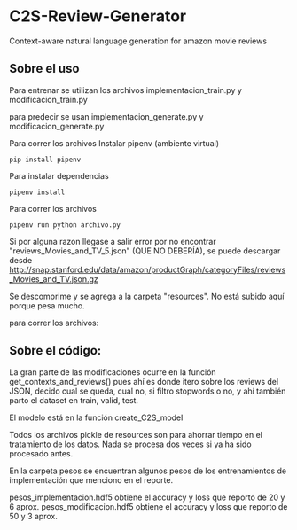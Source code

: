 # C2S-Review-Generator
Context-aware natural language generation for amazon movie reviews

## Sobre el uso
Para entrenar se utilizan los archivos 
implementacion_train.py y
modificacion_train.py

para predecir se usan
implementacion_generate.py y
modificacion_generate.py

Para correr los archivos
Instalar pipenv (ambiente virtual)

    pip install pipenv

Para instalar dependencias

    pipenv install
    
Para correr los archivos

    pipenv run python archivo.py

Si por alguna razon llegase a salir error por no encontrar "reviews_Movies_and_TV_5.json" (QUE NO DEBERÍA), se puede descargar desde
http://snap.stanford.edu/data/amazon/productGraph/categoryFiles/reviews_Movies_and_TV.json.gz

Se descomprime y se agrega a la carpeta "resources". No está subido aquí porque pesa mucho.

para correr los archivos:


## Sobre el código:

La gran parte de las modificaciones ocurre en la función get_contexts_and_reviews() pues ahí es donde itero sobre los reviews del JSON,
decido cual se queda, cual no, si filtro stopwords o no, y ahí también parto el dataset en train, valid, test.

El modelo está en la función create_C2S_model

Todos los archivos pickle de resources son para ahorrar tiempo en el tratamiento de los datos. Nada se procesa dos veces si ya ha sido
procesado antes.

En la carpeta pesos se encuentran algunos pesos de los entrenamientos de implementación que menciono en el reporte.

pesos_implementacion.hdf5 obtiene el accuracy y loss que reporto de 20 y 6 aprox.
pesos_modificacion.hdf5 obtiene el accuracy y loss que reporto de 50 y 3 aprox.
